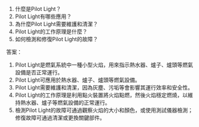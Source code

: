 1. 什麼是Pilot Light？
2. Pilot Light有哪些應用？
3. 為什麼Pilot Light需要維護和清潔？
4. Pilot Light的工作原理是什麼？
5. 如何檢測和修復Pilot Light的故障？

答案：
1. Pilot Light是燃氣系統中一種小型火焰，用來指示熱水器、爐子、爐頭等燃氣設備是否正常運行。
2. Pilot Light可應用於熱水器、爐子、爐頭等燃氣設備。
3. Pilot Light需要維護和清潔，因為灰塵、污垢等會影響其運行效率和安全性。
4. Pilot Light的工作原理是利用點火裝置將火焰點燃，然後火焰穩定燃燒，以維持熱水器、爐子等燃氣設備的正常運行。
5. 檢測Pilot Light的故障可通過觀察火焰的大小和顏色，或使用測試儀器檢測；修復故障可通過清潔或更換關鍵部件。